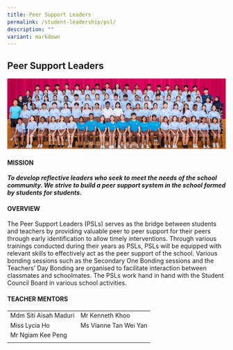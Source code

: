 ```yaml
---
title: Peer Support Leaders
permalink: /student-leadership/psl/
description: ""
variant: markdown
---
```

## Peer Support Leaders

![](/images/CCA%20Page/Group%20Photo/peer%20support%20leaders%20_formal.jpg)

#### MISSION

**_To develop reflective leaders who seek to meet the needs of the school community. We strive to build a peer support system in the school formed by students for students._**  

#### OVERVIEW

The Peer Support Leaders (PSLs) serves as the bridge between students and teachers by providing valuable peer to peer support for their peers through early identification to allow timely interventions. Through various trainings conducted during their years as PSLs, PSLs will be equipped with relevant skills to effectively act as the peer support of the school. Various bonding sessions such as the Secondary One Bonding sessions and the Teachers’ Day Bonding are organised to facilitate interaction between classmates and schoolmates. The PSLs work hand in hand with the Student Council Board in various school activities.  
  
#### TEACHER&nbsp;MENTORS

|   |   |
|---|---|
| Mdm Siti Aisah Maduri | Mr Kenneth Khoo |
| Miss Lycia Ho  | Ms Vianne Tan Wei Yan |
| Mr Ngiam Kee Peng  |   |
|   |   |